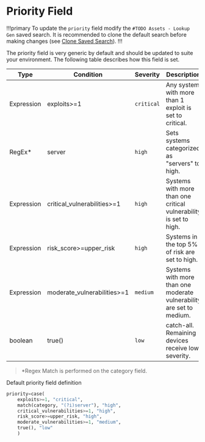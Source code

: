 # Priority Field

!!!primary To update the `priority` field modify the `#TODO Assets - Lookup Gen` saved search. It is recommended to clone the default search before making changes (see [Clone Saved Search](clone-search.md)).
!!!

The priority field is very generic by default and should be updated to suite your environment. The following table describes how this field is set.

Type | Condition | Severity | Description
---- | --------- | -------- | -----------
Expression | exploits>=1 | `critical` | Any system with more than 1 exploit is set to critical.
RegEx\* | server | `high` | Sets systems categorized as "servers" to high.
Expression | critical_vulnerabilities>=1 | `high` | Systems with more than one critical vulnerability is set to high.
Expression | risk_score>=upper_risk | `high` | Systems in the top 5% of risk are set to high.
Expression | moderate_vulnerabilities>=1 | `medium` | Systems with more than one moderate vulnerability are set to medium.
boolean | true() | `low` | catch-all. Remaining devices receive low severity.


> \*Regex Match is performed on the category field.

Default priority field definition

```python
priority=case(
    exploits>=1, "critical", 
    match(category, "(?i)server"), "high", 
    critical_vulnerabilities>=1, "high", 
    risk_score>=upper_risk, "high",
    moderate_vulnerabilities>=1, "medium", 
    true(), "low"
    )
```
